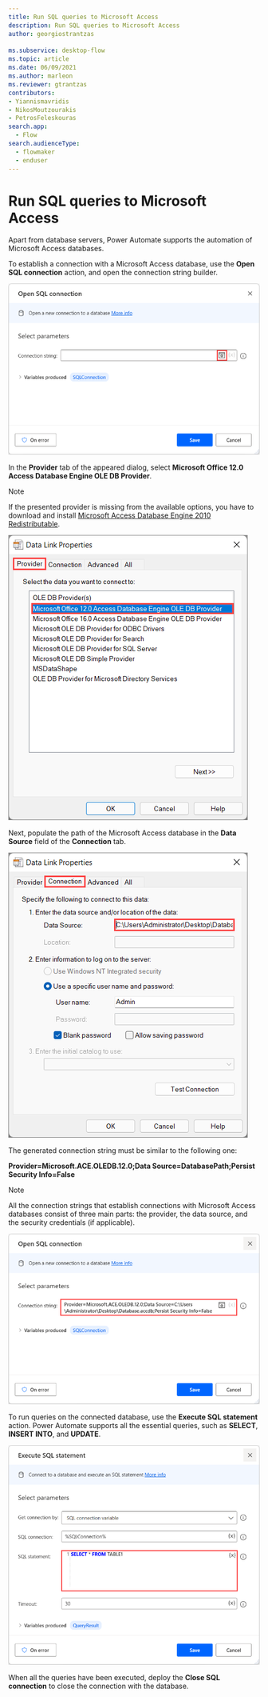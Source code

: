 ```yaml
---
title: Run SQL queries to Microsoft Access
description: Run SQL queries to Microsoft Access
author: georgiostrantzas

ms.subservice: desktop-flow
ms.topic: article
ms.date: 06/09/2021
ms.author: marleon
ms.reviewer: gtrantzas
contributors:
- Yiannismavridis
- NikosMoutzourakis
- PetrosFeleskouras
search.app: 
  - Flow
search.audienceType: 
  - flowmaker
  - enduser
---
```


# Run SQL queries to Microsoft Access

Apart from database servers, Power Automate supports the automation of Microsoft Access databases.

To establish a connection with a Microsoft Access database, use the **Open SQL connection** action, and open the connection string builder.

![Screenshot of the Open SQL connection action.](media/sql-queries-microsoft-access/open-sql-connection-action.png)

In the **Provider** tab of the appeared dialog, select **Microsoft Office 12.0 Access Database Engine OLE DB Provider**.

> [!NOTE]
> If the presented provider is missing from the available options, you have to download and install [Microsoft Access Database Engine 2010 Redistributable](https://www.microsoft.com/download/details.aspx?id=13255).

![Screenshot of the available providers in the connection string builder.](media/sql-queries-microsoft-access/provider-connection-string-builder.png)


Next, populate the path of the Microsoft Access database in the **Data Source** field of the **Connection** tab.

![Screenshot of the data source field in the connection string builder.](media/sql-queries-microsoft-access/data-source-connection-string-builder.png)

The generated connection string must be similar to the following one:

**Provider=Microsoft.ACE.OLEDB.12.0;Data Source=DatabasePath;Persist Security Info=False**

> [!NOTE]
> All the connection strings that establish connections with Microsoft Access databases consist of three main parts: the provider, the data source, and the security credentials (if applicable).

![Screenshot of a generated connection string.](media/sql-queries-microsoft-access/generated-connection-string.png)

To run queries on the connected database, use the **Execute SQL statement** action. Power Automate supports all the essential queries, such as **SELECT**, **INSERT INTO**, and **UPDATE**.

![Screenshot of the Execute SQL statement action.](media/sql-queries-microsoft-access/execute-sql-statement-action.png)

When all the queries have been executed, deploy the **Close SQL connection** to close the connection with the database.